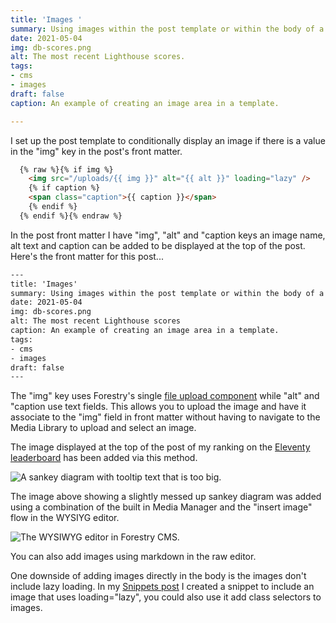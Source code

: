 ```yaml
---
title: 'Images '
summary: Using images within the post template or within the body of a post.
date: 2021-05-04
img: db-scores.png
alt: The most recent Lighthouse scores.
tags:
- cms
- images
draft: false
caption: An example of creating an image area in a template.

---
```

I set up the post template to conditionally display an image if there is a value in the "img" key in the post's front matter.

```html
  {% raw %}{% if img %}
    <img src="/uploads/{{ img }}" alt="{{ alt }}" loading="lazy" />
    {% if caption %}
    <span class="caption">{{ caption }}</span>
    {% endif %}
  {% endif %}{% endraw %}
```

In the post front matter I have "img", "alt" and "caption keys an image name, alt text and caption can be added to be displayed at the top of the post. Here's the front matter for this post...

```html
---
title: 'Images'
summary: Using images within the post template or within the body of a post.
date: 2021-05-04
img: db-scores.png
alt: The most recent Lighthouse scores
caption: An example of creating an image area in a template.
tags:
- cms
- images
draft: false
---
```

The "img" key uses Forestry's single [file upload component](https://forestry.io/docs/settings/fields/#file-upload) while "alt" and "caption use text fields. This allows you to upload the image and have it associate to the "img" field in front matter without having to navigate to the Media Library to upload and select an image.

The image displayed at the top of the post of my ranking on the [Eleventy leaderboard](https://www.11ty.dev/speedlify/) has been added via this method.

![A sankey diagram with tooltip text that is too big.](/uploads/seven-times.png)

The image above showing a slightly messed up sankey diagram was added using a combination of the built in Media Manager and the "insert image" flow in the WYSIYG editor.

![The WYSIWYG editor in Forestry CMS.](/uploads/insert-image.png)

You can also add images using markdown in the raw editor.

One downside of adding images directly in the body is the images don't include lazy loading. In my [Snippets post](/posts/snippets/) I created a snippet to include an image that uses loading="lazy", you could also use it add class selectors to images.
